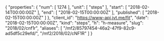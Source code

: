 {
  "properties": {
    "num": [
      1274
    ],
    "unit": [
      "steps"
    ],
    "start": [
      "2018-02-14T00:00:00Z"
    ],
    "end": [
      "2018-02-15T00:00:00Z"
    ],
    "published": [
      "2018-02-15T00:00:00Z"
    ]
  },
  "client_id": "https://www-api.jvt.me/fit",
  "date": "2018-02-15T00:00:00Z",
  "kind": "steps",
  "h": "h-measure",
  "slug": "2018/02/cnf1r",
  "aliases": [
    "/mf2/85797454-46a2-47f9-82c9-ad5df5c29efd/",
    "/mf2/2018/02/cNF1R"
  ]
}
